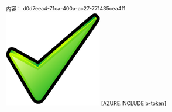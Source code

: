 内容︰ d0d7eea4-71ca-400a-ac27-771435cea4f1![图像](cd35b9c2-b176-4176-92c1-f914d282547d.png)
[AZURE.INCLUDE [b-token](6a3f613e-e0f5-4260-ac39-a80e75e87339.md)]

